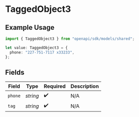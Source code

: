 # TaggedObject3

## Example Usage

```typescript
import { TaggedObject3 } from "openapi/sdk/models/shared";

let value: TaggedObject3 = {
  phone: "227-751-7117 x33233",
};
```

## Fields

| Field              | Type               | Required           | Description        |
| ------------------ | ------------------ | ------------------ | ------------------ |
| `phone`            | *string*           | :heavy_check_mark: | N/A                |
| `tag`              | *string*           | :heavy_check_mark: | N/A                |